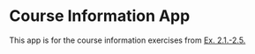 # Course Information App

This app is for the course information exercises from [Ex. 2.1.-2.5.](https://fullstackopen.com/en/part2/rendering_a_collection_modules#exercises-2-1-2-5)
